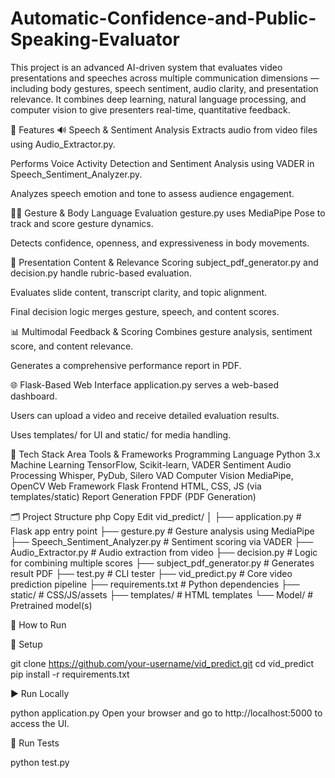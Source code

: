 # Automatic-Confidence-and-Public-Speaking-Evaluator
This project is an advanced AI-driven system that evaluates video presentations and speeches across multiple communication dimensions — including body gestures, speech sentiment, audio clarity, and presentation relevance. It combines deep learning, natural language processing, and computer vision to give presenters real-time, quantitative feedback.

🚀 Features
🔊 Speech & Sentiment Analysis
Extracts audio from video files using Audio_Extractor.py.

Performs Voice Activity Detection and Sentiment Analysis using VADER in Speech_Sentiment_Analyzer.py.

Analyzes speech emotion and tone to assess audience engagement.

🧍‍♂️ Gesture & Body Language Evaluation
gesture.py uses MediaPipe Pose to track and score gesture dynamics.

Detects confidence, openness, and expressiveness in body movements.

📄 Presentation Content & Relevance Scoring
subject_pdf_generator.py and decision.py handle rubric-based evaluation.

Evaluates slide content, transcript clarity, and topic alignment.

Final decision logic merges gesture, speech, and content scores.

📊 Multimodal Feedback & Scoring
Combines gesture analysis, sentiment score, and content relevance.

Generates a comprehensive performance report in PDF.

🌐 Flask-Based Web Interface
application.py serves a web-based dashboard.

Users can upload a video and receive detailed evaluation results.

Uses templates/ for UI and static/ for media handling.

🧠 Tech Stack
Area	Tools & Frameworks
Programming Language	Python 3.x
Machine Learning	TensorFlow, Scikit-learn, VADER Sentiment
Audio Processing	Whisper, PyDub, Silero VAD
Computer Vision	MediaPipe, OpenCV
Web Framework	Flask
Frontend	HTML, CSS, JS (via templates/static)
Report Generation	FPDF (PDF Generation)

🗂 Project Structure
php
Copy
Edit
vid_predict/
│
├── application.py                # Flask app entry point
├── gesture.py                    # Gesture analysis using MediaPipe
├── Speech_Sentiment_Analyzer.py  # Sentiment scoring via VADER
├── Audio_Extractor.py            # Audio extraction from video
├── decision.py                   # Logic for combining multiple scores
├── subject_pdf_generator.py      # Generates result PDF
├── test.py                       # CLI tester
├── vid_predict.py                # Core video prediction pipeline
├── requirements.txt              # Python dependencies
├── static/                       # CSS/JS/assets
├── templates/                    # HTML templates
└── Model/                        # Pretrained model(s)

🧪 How to Run

🔧 Setup

git clone https://github.com/your-username/vid_predict.git
cd vid_predict
pip install -r requirements.txt

▶️ Run Locally

python application.py
Open your browser and go to http://localhost:5000 to access the UI.

🧪 Run Tests

python test.py

